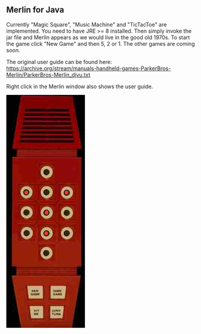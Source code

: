 Merlin for Java
-
Currently "Magic Square", "Music Machine" and "TicTacToe" are implemented. 
You need to have JRE >= 8 installed. 
Then simply invoke the jar file and Merlin appears 
as we would live in the good old 1970s. 
To start the game click "New Game" and then 5, 2 or 1. 
The other games are coming soon.  

The original user guide can be found here: https://archive.org/stream/manuals-handheld-games-ParkerBros-Merlin/ParkerBros-Merlin_djvu.txt

Right click in the Merlin window also shows the user guide.


<img src="screenshot.jpg">